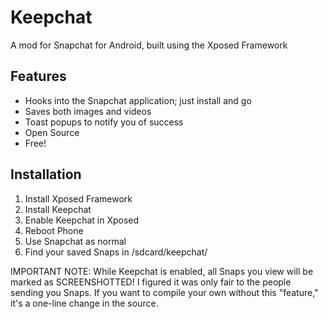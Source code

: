 Keepchat
========

A mod for Snapchat for Android, built using the Xposed Framework

Features
--------
- Hooks into the Snapchat application; just install and go
- Saves both images and videos
- Toast popups to notify you of success
- Open Source
- Free!

Installation
------------
1. Install Xposed Framework
2. Install Keepchat
3. Enable Keepchat in Xposed
4. Reboot Phone
5. Use Snapchat as normal
6. Find your saved Snaps in /sdcard/keepchat/

IMPORTANT NOTE: While Keepchat is enabled, all Snaps you view will be marked as SCREENSHOTTED! I figured it was only fair to the people sending you Snaps. If you want to compile your own without this "feature," it's a one-line change in the source.
